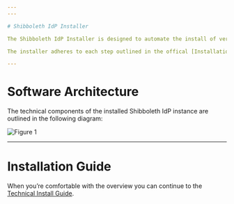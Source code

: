 ```yaml
---
---

# Shibboleth IdP Installer

The Shibboleth IdP Installer is designed to automate the install of version 3 for the Shibboleth IdP on a **dedicated** CentOS 7 server.

The installer adheres to each step outlined in the offical [Installation Guide](https://wiki.shibboleth.net/confluence/display/IDP30/Installation). The IdP will be preconfigured to use the [AAF Core Attributes](http://aaf.edu.au/technical/aaf-core-attributes/) and may be modified to fit your requirements.

---
```


# Software Architecture

The technical components of the installed Shibboleth IdP instance are outlined in the following diagram:


![Figure 1](architecture.png)


---
# Installation Guide

When you’re comfortable with the overview you can continue to the [Technical Install Guide](installation.html).




